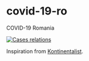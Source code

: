 # covid-19-ro

COVID-19 Romania

[![Cases relations](https://github.com/alexaac/covid-19-ro-cases-relations/blob/gh-pages/img/preview_old.png)](https://alexaac.github.io/covid-19-ro-cases-relations)

Inspiration from [Kontinentalist](https://kontinentalist.com/stories/singapore-coronavirus-cases-spread-connections).

